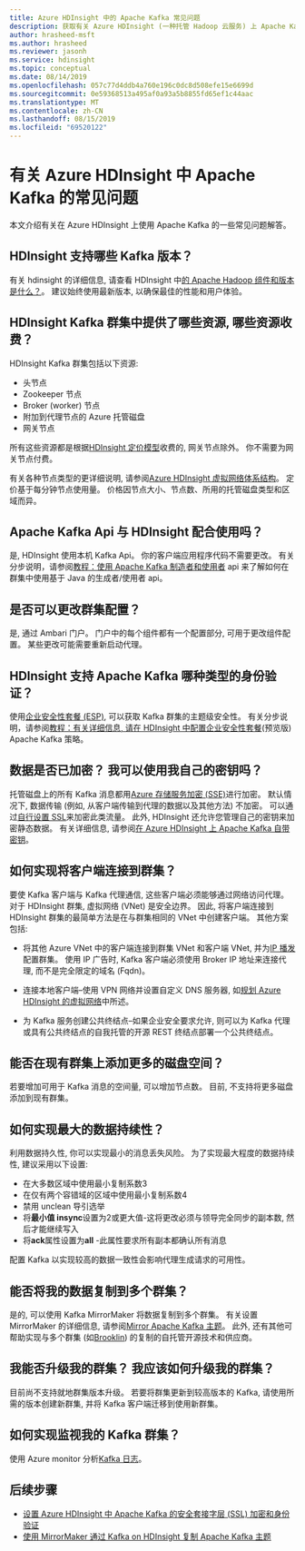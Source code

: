 ```yaml
---
title: Azure HDInsight 中的 Apache Kafka 常见问题
description: 获取有关 Azure HDInsight (一种托管 Hadoop 云服务) 上 Apache Kafka 的常见问题的解答。
author: hrasheed-msft
ms.author: hrasheed
ms.reviewer: jasonh
ms.service: hdinsight
ms.topic: conceptual
ms.date: 08/14/2019
ms.openlocfilehash: 057c77d4ddb4a760e196c0dc8d508efe15e6699d
ms.sourcegitcommit: 0e59368513a495af0a93a5b8855fd65ef1c44aac
ms.translationtype: MT
ms.contentlocale: zh-CN
ms.lasthandoff: 08/15/2019
ms.locfileid: "69520122"
---
```

# <a name="frequently-asked-questions-about-apache-kafka-in-azure-hdinsight"></a>有关 Azure HDInsight 中 Apache Kafka 的常见问题

本文介绍有关在 Azure HDInsight 上使用 Apache Kafka 的一些常见问题解答。

## <a name="what-kafka-versions-are-supported-by-hdinsight"></a>HDInsight 支持哪些 Kafka 版本？

有关 hdinsight 的详细信息, 请查看 HDInsight 中[的 Apache Hadoop 组件和版本是什么？](../hdinsight-component-versioning.md#supported-hdinsight-versions)。 建议始终使用最新版本, 以确保最佳的性能和用户体验。

## <a name="what-resources-are-provided-in-an-hdinsight-kafka-cluster-and-what-resources-am-i-charged-for"></a>HDInsight Kafka 群集中提供了哪些资源, 哪些资源收费？

HDInsight Kafka 群集包括以下资源:

* 头节点
* Zookeeper 节点
* Broker (worker) 节点 
* 附加到代理节点的 Azure 托管磁盘
* 网关节点

所有这些资源都是根据[HDInsight 定价模型](https://azure.microsoft.com/pricing/details/hdinsight/)收费的, 网关节点除外。 你不需要为网关节点付费。

有关各种节点类型的更详细说明, 请参阅[Azure HDInsight 虚拟网络体系结构](../hdinsight-virtual-network-architecture.md)。 定价基于每分钟节点使用量。 价格因节点大小、节点数、所用的托管磁盘类型和区域而异。

## <a name="do-apache-kafka-apis-work-with-hdinsight"></a>Apache Kafka Api 与 HDInsight 配合使用吗？

是, HDInsight 使用本机 Kafka Api。 你的客户端应用程序代码不需要更改。 有关分步说明，请参阅[教程：使用 Apache Kafka 制造者和使用者](./apache-kafka-producer-consumer-api.md) api 来了解如何在群集中使用基于 Java 的生成者/使用者 api。

## <a name="can-i-change-cluster-configurations"></a>是否可以更改群集配置？

是, 通过 Ambari 门户。 门户中的每个组件都有一个配置部分, 可用于更改组件配置。 某些更改可能需要重新启动代理。

## <a name="what-type-of-authentication-does-hdinsight-support-for-apache-kafka"></a>HDInsight 支持 Apache Kafka 哪种类型的身份验证？

使用[企业安全性套餐 (ESP)](../domain-joined/apache-domain-joined-architecture.md), 可以获取 Kafka 群集的主题级安全性。 有关分步说明，请参阅[教程：有关详细信息, 请在 HDInsight 中配置企业安全性套餐](../domain-joined/apache-domain-joined-run-kafka.md)(预览版) Apache Kafka 策略。

## <a name="is-my-data-encrypted-can-i-use-my-own-keys"></a>数据是否已加密？ 我可以使用我自己的密钥吗？

托管磁盘上的所有 Kafka 消息都用[Azure 存储服务加密 (SSE)](../../storage/common/storage-service-encryption.md)进行加密。 默认情况下, 数据传输 (例如, 从客户端传输到代理的数据以及其他方法) 不加密。 可以通过[自行设置 SSL](./apache-kafka-ssl-encryption-authentication.md)来加密此类流量。 此外, HDInsight 还允许您管理自己的密钥来加密静态数据。 有关详细信息, 请参阅[在 Azure HDInsight 上 Apache Kafka 自带密钥](apache-kafka-byok.md)。

## <a name="how-do-i-connect-clients-to-my-cluster"></a>如何实现将客户端连接到群集？

要使 Kafka 客户端与 Kafka 代理通信, 这些客户端必须能够通过网络访问代理。 对于 HDInsight 群集, 虚拟网络 (VNet) 是安全边界。 因此, 将客户端连接到 HDInsight 群集的最简单方法是在与群集相同的 VNet 中创建客户端。 其他方案包括:

* 将其他 Azure VNet 中的客户端连接到群集 VNet 和客户端 VNet, 并为[IP 播发](apache-kafka-connect-vpn-gateway.md#configure-kafka-for-ip-advertising)配置群集。 使用 IP 广告时, Kafka 客户端必须使用 Broker IP 地址来连接代理, 而不是完全限定的域名 (Fqdn)。

* 连接本地客户端–使用 VPN 网络并设置自定义 DNS 服务器, 如[规划 Azure HDInsight 的虚拟网络](../hdinsight-plan-virtual-network-deployment.md)中所述。

* 为 Kafka 服务创建公共终结点–如果企业安全要求允许, 则可以为 Kafka 代理或具有公共终结点的自我托管的开源 REST 终结点部署一个公共终结点。

## <a name="can-i-add-more-disk-space-on-an-existing-cluster"></a>能否在现有群集上添加更多的磁盘空间？

若要增加可用于 Kafka 消息的空间量, 可以增加节点数。 目前, 不支持将更多磁盘添加到现有群集。

## <a name="how-can-i-have-maximum-data-durability"></a>如何实现最大的数据持续性？

利用数据持久性, 你可以实现最小的消息丢失风险。 为了实现最大程度的数据持续性, 建议采用以下设置:

* 在大多数区域中使用最小复制系数3
* 在仅有两个容错域的区域中使用最小复制系数4
* 禁用 unclean 导引选举
* 将**最小值 insync**设置为2或更大值-这将更改必须与领导完全同步的副本数, 然后才能继续写入
* 将**ack**属性设置为**all** -此属性要求所有副本都确认所有消息

配置 Kafka 以实现较高的数据一致性会影响代理生成请求的可用性。

## <a name="can-i-replicate-my-data-to-multiple-clusters"></a>能否将我的数据复制到多个群集？

是的, 可以使用 Kafka MirrorMaker 将数据复制到多个群集。 有关设置 MirrorMaker 的详细信息, 请参阅[Mirror Apache Kafka 主题](apache-kafka-mirroring.md)。 此外, 还有其他可帮助实现与多个群集 (如[Brooklin](https://github.com/linkedin/Brooklin/)) 的复制的自托管开源技术和供应商。

## <a name="can-i-upgrade-my-cluster-how-should-i-upgrade-my-cluster"></a>我能否升级我的群集？ 我应该如何升级我的群集？

目前尚不支持就地群集版本升级。 若要将群集更新到较高版本的 Kafka, 请使用所需的版本创建新群集, 并将 Kafka 客户端迁移到使用新群集。

## <a name="how-do-i-monitor-my-kafka-cluster"></a>如何实现监视我的 Kafka 群集？

使用 Azure monitor 分析[Kafka 日志](./apache-kafka-log-analytics-operations-management.md)。

## <a name="next-steps"></a>后续步骤

* [设置 Azure HDInsight 中 Apache Kafka 的安全套接字层 (SSL) 加密和身份验证](./apache-kafka-ssl-encryption-authentication.md)
* [使用 MirrorMaker 通过 Kafka on HDInsight 复制 Apache Kafka 主题](./apache-kafka-mirroring.md)
